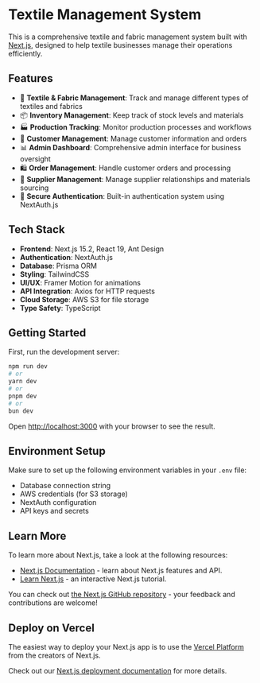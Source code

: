 # Textile Management System

This is a comprehensive textile and fabric management system built with [Next.js](https://nextjs.org), designed to help textile businesses manage their operations efficiently.

## Features

- 👕 **Textile & Fabric Management**: Track and manage different types of textiles and fabrics
- 📦 **Inventory Management**: Keep track of stock levels and materials
- 🏭 **Production Tracking**: Monitor production processes and workflows
- 👥 **Customer Management**: Manage customer information and orders
- 📊 **Admin Dashboard**: Comprehensive admin interface for business oversight
- 🛍️ **Order Management**: Handle customer orders and processing
- 👥 **Supplier Management**: Manage supplier relationships and materials sourcing
- 🔐 **Secure Authentication**: Built-in authentication system using NextAuth.js

## Tech Stack

- **Frontend**: Next.js 15.2, React 19, Ant Design
- **Authentication**: NextAuth.js
- **Database**: Prisma ORM
- **Styling**: TailwindCSS
- **UI/UX**: Framer Motion for animations
- **API Integration**: Axios for HTTP requests
- **Cloud Storage**: AWS S3 for file storage
- **Type Safety**: TypeScript

## Getting Started

First, run the development server:

```bash
npm run dev
# or
yarn dev
# or
pnpm dev
# or
bun dev
```

Open [http://localhost:3000](http://localhost:3000) with your browser to see the result.

## Environment Setup

Make sure to set up the following environment variables in your `.env` file:

- Database connection string
- AWS credentials (for S3 storage)
- NextAuth configuration
- API keys and secrets

## Learn More

To learn more about Next.js, take a look at the following resources:

- [Next.js Documentation](https://nextjs.org/docs) - learn about Next.js features and API.
- [Learn Next.js](https://nextjs.org/learn) - an interactive Next.js tutorial.

You can check out [the Next.js GitHub repository](https://github.com/vercel/next.js) - your feedback and contributions are welcome!

## Deploy on Vercel

The easiest way to deploy your Next.js app is to use the [Vercel Platform](https://vercel.com/new?utm_medium=default-template&filter=next.js&utm_source=create-next-app&utm_campaign=create-next-app-readme) from the creators of Next.js.

Check out our [Next.js deployment documentation](https://nextjs.org/docs/app/building-your-application/deploying) for more details.

